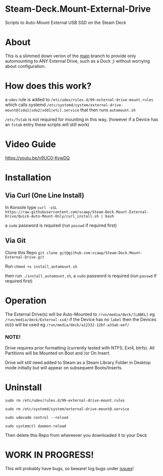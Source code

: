 # Steam-Deck.Mount-External-Drive
Scripts to Auto-Mount External USB SSD on the Steam Deck

# About

This is a slimmed down verion of the [main](https://github.com/scawp/Steam-Deck.Mount-External-Drive) branch to provide 
only automounting to ANY External Drive, such as a Dock ;)
without worrying about configuration.

# How does this work?

a `udev` rule is added to `/etc/udev/rules.d/99-external-drive-mount.rules`
which calls systemd `/etc/systemd/system/external-drive-mount@[sda1|sda2|sdd1|etc].service`
that then runs `automount.sh`

`/etc/fstab` is not required for mounting in this way, (however if a Device has an `fstab` entry these scripts will still work)

# Video Guide

https://youtu.be/n9UC0-KywDQ

# Installation

## Via Curl (One Line Install)

In Konsole type `curl -sSL https://raw.githubusercontent.com/scawp/Steam-Deck.Mount-External-Drive/Quick-Auto-Mount-Only/curl_install.sh | bash`

a `sudo` password is required (run `passwd` if required first)

## Via Git

Clone this Repo `git clone git@github.com:scawp/Steam-Deck.Mount-External-Drive.git`

Run `chmod +x install_automount.sh`

then run `./install_automount.sh`, a `sudo` password is required (run `passwd` if required first)

# Operation

The External Drive(s) will be Auto-Mounted to `/run/media/deck/[LABEL]` eg `/run/media/deck/External-ssd/` if the Device has no `label` then the Devices `UUID` will be used eg `/run/media/deck/a12332-12bf-a33ab-eef/`

### NOTE!

Drive requires prior formatting (currently tested with NTFS, Ext4, btrfs). All Partitions will be Mounted on Boot and /or On Insert.

Drive will still need added to Steam as a Steam Library Folder in Desktop mode initially but will appear on subsequent Boots/Inserts.

# Uninstall

`sudo rm /etc/udev/rules.d/99-external-drive-mount.rules`

`sudo rm /etc/systemd/system/external-drive-mount@.service`

`sudo udevadm control --reload`

`sudo systemctl daemon-reload`

Then delete this Repo from whereever you downloaded it to your Deck

# WORK IN PROGRESS!
This will probably have bugs, so beware! log bugs under [issues](https://github.com/scawp/Steam-Deck.Mount-External-Drive/issues)!
